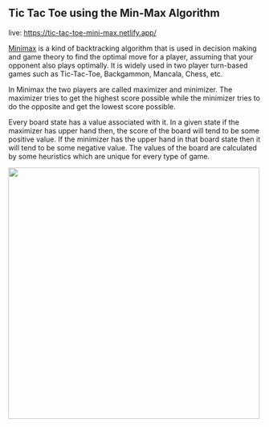 ## Tic Tac Toe using the Min-Max Algorithm

live: https://tic-tac-toe-mini-max.netlify.app/

[Minimax](https://en.wikipedia.org/wiki/Minimax) is a kind of backtracking algorithm that is used in decision making and game theory to find the optimal move for a player, assuming that your opponent also plays optimally. It is widely used in two player turn-based games such as Tic-Tac-Toe, Backgammon, Mancala, Chess, etc.

In Minimax the two players are called maximizer and minimizer. The maximizer tries to get the highest score possible while the minimizer tries to do the opposite and get the lowest score possible.

Every board state has a value associated with it. In a given state if the maximizer has upper hand then, the score of the board will tend to be some positive value. If the minimizer has the upper hand in that board state then it will tend to be some negative value. The values of the board are calculated by some heuristics which are unique for every type of game.

<img src="https://user-images.githubusercontent.com/78294692/211163251-bcbd1c7b-ad8e-4002-a380-dca82fd764d7.png" width=500 />
